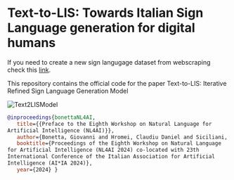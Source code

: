 # Text-to-LIS: Towards Italian Sign Language generation for digital humans
If you need to create a new sign langugage dataset from webscraping check this [link](https://github.com/CarpiDiem98/downloader).

This repository contains the official code for the paper Text-to-LIS: Iterative Refined Sign Language Generation Model

![Text2LISModel](assets/Text2LISModel.svg)


```bibtex
@inproceedings{bonettaNL4AI,
   title={{Preface to the Eighth Workshop on Natural Language for 
Artificial Intelligence (NL4AI)}},
   author={Bonetta, Giovanni and Hromei, Claudiu Daniel and Siciliani, Lucia and Stranisci, Marco Antonio},
   booktitle={Proceedings of the Eighth Workshop on Natural Language 
for Artificial Intelligence (NL4AI 2024) co-located with 23th 
International Conference of the Italian Association for Artificial 
Intelligence (AI*IA 2024)},
   year={2024} }
```
